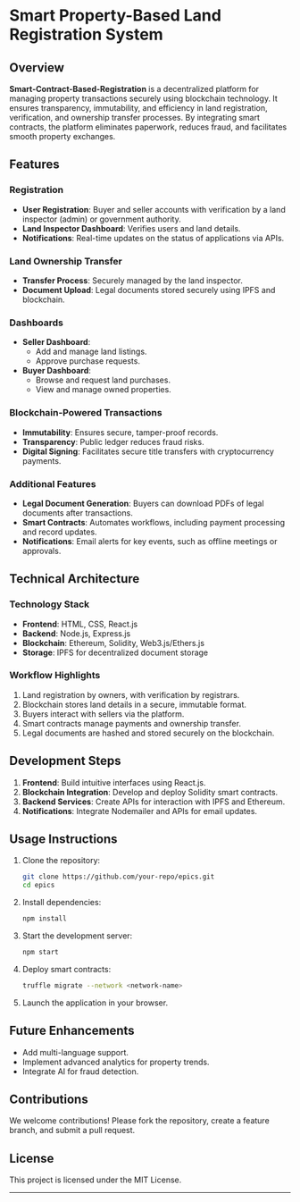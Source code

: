 # Smart Property-Based Land Registration System

## Overview

**Smart-Contract-Based-Registration** is a decentralized platform for managing property transactions securely using blockchain technology. It ensures transparency, immutability, and efficiency in land registration, verification, and ownership transfer processes. By integrating smart contracts, the platform eliminates paperwork, reduces fraud, and facilitates smooth property exchanges.

## Features

### Registration
- **User Registration**: Buyer and seller accounts with verification by a land inspector (admin) or government authority.
- **Land Inspector Dashboard**: Verifies users and land details.
- **Notifications**: Real-time updates on the status of applications via APIs.

### Land Ownership Transfer
- **Transfer Process**: Securely managed by the land inspector.
- **Document Upload**: Legal documents stored securely using IPFS and blockchain.

### Dashboards
- **Seller Dashboard**:
  - Add and manage land listings.
  - Approve purchase requests.
- **Buyer Dashboard**:
  - Browse and request land purchases.
  - View and manage owned properties.

### Blockchain-Powered Transactions
- **Immutability**: Ensures secure, tamper-proof records.
- **Transparency**: Public ledger reduces fraud risks.
- **Digital Signing**: Facilitates secure title transfers with cryptocurrency payments.

### Additional Features
- **Legal Document Generation**: Buyers can download PDFs of legal documents after transactions.
- **Smart Contracts**: Automates workflows, including payment processing and record updates.
- **Notifications**: Email alerts for key events, such as offline meetings or approvals.

## Technical Architecture

### Technology Stack
- **Frontend**: HTML, CSS, React.js
- **Backend**: Node.js, Express.js
- **Blockchain**: Ethereum, Solidity, Web3.js/Ethers.js
- **Storage**: IPFS for decentralized document storage

### Workflow Highlights
1. Land registration by owners, with verification by registrars.
2. Blockchain stores land details in a secure, immutable format.
3. Buyers interact with sellers via the platform.
4. Smart contracts manage payments and ownership transfer.
5. Legal documents are hashed and stored securely on the blockchain.

## Development Steps
1. **Frontend**: Build intuitive interfaces using React.js.
2. **Blockchain Integration**: Develop and deploy Solidity smart contracts.
3. **Backend Services**: Create APIs for interaction with IPFS and Ethereum.
4. **Notifications**: Integrate Nodemailer and APIs for email updates.

## Usage Instructions

1. Clone the repository:
   ```bash
   git clone https://github.com/your-repo/epics.git
   cd epics
   ```
2. Install dependencies:
   ```bash
   npm install
   ```
3. Start the development server:
   ```bash
   npm start
   ```
4. Deploy smart contracts:
   ```bash
   truffle migrate --network <network-name>
   ```
5. Launch the application in your browser.

## Future Enhancements
- Add multi-language support.
- Implement advanced analytics for property trends.
- Integrate AI for fraud detection.

## Contributions
We welcome contributions! Please fork the repository, create a feature branch, and submit a pull request.

## License
This project is licensed under the MIT License.

---
